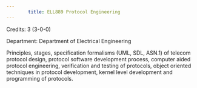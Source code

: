 ```yaml
---
        title: ELL889 Protocol Engineering
---
```

Credits: 3 (3-0-0)

Department: Department of Electrical Engineering

Principles, stages, specification formalisms (UML, SDL, ASN.1) of telecom protocol design, protocol software development process, computer aided protocol engineering, verification and testing of protocols, object oriented techniques in protocol development, kernel level development and programming of protocols.